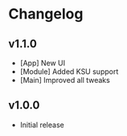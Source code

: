 # Changelog

## v1.1.0
- [App] New UI
- [Module] Added KSU support
- [Main] Improved all tweaks

## v1.0.0
- Initial release